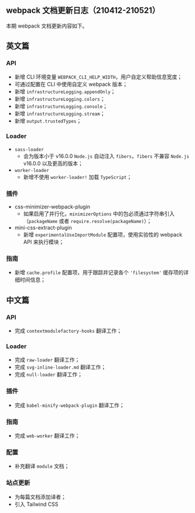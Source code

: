 ## webpack 文档更新日志（210412-210521）

本期 webpack 文档更新内容如下。

## 英文篇

### API

+ 新增 CLI 环境变量 `WEBPACK_CLI_HELP_WIDTH`，用户自定义帮助信息宽度；
+ 可通过配置在 CLI 中使用自定义 webpack 版本；
+ 新增 `infrastructureLogging.appendOnly`；
+ 新增 `infrastructureLogging.colors`；
+ 新增 `infrastructureLogging.console`；
+ 新增 `infrastructureLogging.stream`；
+ 新增 `output.trustedTypes`；

### Loader

+ `sass-loader`
  + 会为版本小于 v16.0.0 `Node.js` 自动注入 `fibers`，`fibers` 不兼容 `Node.js` v16.0.0 以及更高的版本；
+ `worker-loader`
  + 新增不使用 `worker-loader!` 加载 `TypeScript`；

### 插件

+ css-minimizer-webpack-plugin
  + 如果启用了并行化，`minimizerOptions` 中的包必须通过字符串引入（`packageName` 或者 `require.resolve(packageName)`）；
+ mini-css-extract-plugin
  + 新增 `experimentalUseImportModule` 配置项，使用实验性的 webpack API 来执行模块；

### 指南

+ 新增 `cache.profile` 配置项，用于跟踪并记录各个 `'filesystem'` 缓存项的详细时间信息；

## 中文篇

### API

+ 完成 `contextmodulefactory-hooks` 翻译工作；

### Loader

+ 完成 `raw-loader` 翻译工作；
+ 完成 `svg-inline-loader.md` 翻译工作；
+ 完成 `null-loader` 翻译工作；

### 插件

+ 完成 `babel-minify-webpack-plugin` 翻译工作；

### 指南

+ 完成 `web-worker` 翻译工作；

### 配置

+ 补充翻译 `module` 文档；

### 站点更新

+ 为每篇文档添加译者；
+ 引入 Tailwind CSS

